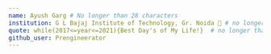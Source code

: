 ```yaml
---
name: Ayush Garg # No longer than 28 characters
institution: G L Bajaj Institute of Technology, Gr. Noida 🚩 # no longer than 58 characters
quote: while(2017<=year<=2021){Best Day's of My Life!}  # no longer than 100 characters, avoid using quotes(") to guarantee the format remains the same.
github_user: Prengineerator
---
```

